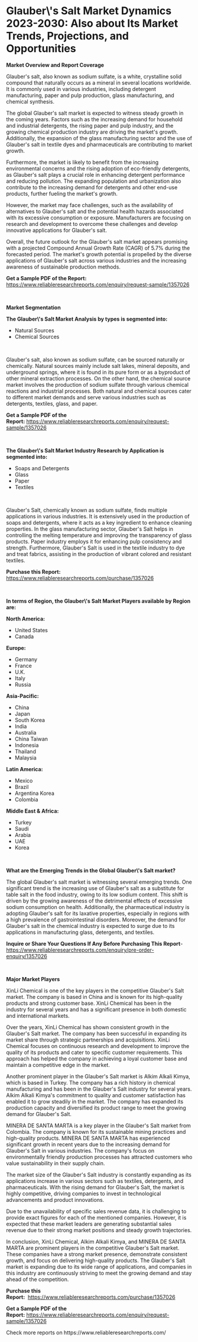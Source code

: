 <p><h1>Glauber\'s Salt Market Dynamics 2023-2030: Also about Its Market Trends, Projections, and Opportunities</h1></p><p><strong>Market Overview and Report Coverage</strong></p>
<p><p>Glauber's salt, also known as sodium sulfate, is a white, crystalline solid compound that naturally occurs as a mineral in several locations worldwide. It is commonly used in various industries, including detergent manufacturing, paper and pulp production, glass manufacturing, and chemical synthesis.</p><p>The global Glauber's salt market is expected to witness steady growth in the coming years. Factors such as the increasing demand for household and industrial detergents, the rising paper and pulp industry, and the growing chemical production industry are driving the market's growth. Additionally, the expansion of the glass manufacturing sector and the use of Glauber's salt in textile dyes and pharmaceuticals are contributing to market growth.</p><p>Furthermore, the market is likely to benefit from the increasing environmental concerns and the rising adoption of eco-friendly detergents, as Glauber's salt plays a crucial role in enhancing detergent performance and reducing pollution. The expanding population and urbanization also contribute to the increasing demand for detergents and other end-use products, further fueling the market's growth.</p><p>However, the market may face challenges, such as the availability of alternatives to Glauber's salt and the potential health hazards associated with its excessive consumption or exposure. Manufacturers are focusing on research and development to overcome these challenges and develop innovative applications for Glauber's salt.</p><p>Overall, the future outlook for the Glauber's salt market appears promising with a projected Compound Annual Growth Rate (CAGR) of 5.7% during the forecasted period. The market's growth potential is propelled by the diverse applications of Glauber's salt across various industries and the increasing awareness of sustainable production methods.</p></p>
<p><strong>Get a Sample PDF of the Report:</strong> <a href="https://www.reliableresearchreports.com/enquiry/request-sample/1357026">https://www.reliableresearchreports.com/enquiry/request-sample/1357026</a></p>
<p>&nbsp;</p>
<p><strong>Market Segmentation</strong></p>
<p><strong>The Glauber\'s Salt Market Analysis by types is segmented into:</strong></p>
<p><ul><li>Natural Sources</li><li>Chemical Sources</li></ul></p>
<p>&nbsp;</p>
<p><p>Glauber's salt, also known as sodium sulfate, can be sourced naturally or chemically. Natural sources mainly include salt lakes, mineral deposits, and underground springs, where it is found in its pure form or as a byproduct of other mineral extraction processes. On the other hand, the chemical source market involves the production of sodium sulfate through various chemical reactions and industrial processes. Both natural and chemical sources cater to different market demands and serve various industries such as detergents, textiles, glass, and paper.</p></p>
<p><strong>Get a Sample PDF of the Report:</strong>&nbsp;<a href="https://www.reliableresearchreports.com/enquiry/request-sample/1357026">https://www.reliableresearchreports.com/enquiry/request-sample/1357026</a></p>
<p>&nbsp;</p>
<p><strong>The Glauber\'s Salt Market Industry Research by Application is segmented into:</strong></p>
<p><ul><li>Soaps and Detergents</li><li>Glass</li><li>Paper</li><li>Textiles</li></ul></p>
<p>&nbsp;</p>
<p><p>Glauber's Salt, chemically known as sodium sulfate, finds multiple applications in various industries. It is extensively used in the production of soaps and detergents, where it acts as a key ingredient to enhance cleaning properties. In the glass manufacturing sector, Glauber's Salt helps in controlling the melting temperature and improving the transparency of glass products. Paper industry employs it for enhancing pulp consistency and strength. Furthermore, Glauber's Salt is used in the textile industry to dye and treat fabrics, assisting in the production of vibrant colored and resistant textiles.</p></p>
<p><strong>Purchase this Report:</strong>&nbsp; <a href="https://www.reliableresearchreports.com/purchase/1357026">https://www.reliableresearchreports.com/purchase/1357026</a></p>
<p>&nbsp;</p>
<p><strong>In terms of Region, the Glauber\'s Salt Market Players available by Region are:</strong></p>
<p>
    <p> <strong> North America: </strong>
        <ul>
            <li>United States</li>
            <li>Canada</li>
        </ul>
        </p> 
    <p> <strong> Europe: </strong>
        <ul>
            <li>Germany</li>
            <li>France</li>
            <li>U.K.</li>
            <li>Italy</li>
            <li>Russia</li>
        </ul>
        </p> 
    <p> <strong> Asia-Pacific: </strong>
        <ul>
            <li>China</li>
            <li>Japan</li>
            <li>South Korea</li>
            <li>India</li>
            <li>Australia</li>
            <li>China Taiwan</li>
            <li>Indonesia</li>
            <li>Thailand</li>
            <li>Malaysia</li>
        </ul>
        </p> 
    <p> <strong> Latin America: </strong>
        <ul>
            <li>Mexico</li>
            <li>Brazil</li>
            <li>Argentina Korea</li>
            <li>Colombia</li>
        </ul>
        </p> 
    <p> <strong> Middle East & Africa: </strong>
        <ul>
            <li>Turkey</li>
            <li>Saudi</li>
            <li>Arabia</li>
            <li>UAE</li>
            <li>Korea</li>
        </ul>
    </p>
    </p>
<p>&nbsp;</p>
<p><strong>What are the Emerging Trends in the Global Glauber\'s Salt market?</strong></p>
<p><p>The global Glauber's salt market is witnessing several emerging trends. One significant trend is the increasing use of Glauber's salt as a substitute for table salt in the food industry, owing to its low sodium content. This shift is driven by the growing awareness of the detrimental effects of excessive sodium consumption on health. Additionally, the pharmaceutical industry is adopting Glauber's salt for its laxative properties, especially in regions with a high prevalence of gastrointestinal disorders. Moreover, the demand for Glauber's salt in the chemical industry is expected to surge due to its applications in manufacturing glass, detergents, and textiles.</p></p>
<p><strong>Inquire or Share Your Questions If Any Before Purchasing This Report</strong>- <a href="https://www.reliableresearchreports.com/enquiry/pre-order-enquiry/1357026">https://www.reliableresearchreports.com/enquiry/pre-order-enquiry/1357026</a></p>
<p>&nbsp;</p>
<p><strong>Major Market Players</strong></p>
<p><p>XinLi Chemical is one of the key players in the competitive Glauber's Salt market. The company is based in China and is known for its high-quality products and strong customer base. XinLi Chemical has been in the industry for several years and has a significant presence in both domestic and international markets.</p><p>Over the years, XinLi Chemical has shown consistent growth in the Glauber's Salt market. The company has been successful in expanding its market share through strategic partnerships and acquisitions. XinLi Chemical focuses on continuous research and development to improve the quality of its products and cater to specific customer requirements. This approach has helped the company in achieving a loyal customer base and maintain a competitive edge in the market.</p><p>Another prominent player in the Glauber's Salt market is Alkim Alkali Kimya, which is based in Turkey. The company has a rich history in chemical manufacturing and has been in the Glauber's Salt industry for several years. Alkim Alkali Kimya's commitment to quality and customer satisfaction has enabled it to grow steadily in the market. The company has expanded its production capacity and diversified its product range to meet the growing demand for Glauber's Salt.</p><p>MINERA DE SANTA MARTA is a key player in the Glauber's Salt market from Colombia. The company is known for its sustainable mining practices and high-quality products. MINERA DE SANTA MARTA has experienced significant growth in recent years due to the increasing demand for Glauber's Salt in various industries. The company's focus on environmentally friendly production processes has attracted customers who value sustainability in their supply chain.</p><p>The market size of the Glauber's Salt industry is constantly expanding as its applications increase in various sectors such as textiles, detergents, and pharmaceuticals. With the rising demand for Glauber's Salt, the market is highly competitive, driving companies to invest in technological advancements and product innovations.</p><p>Due to the unavailability of specific sales revenue data, it is challenging to provide exact figures for each of the mentioned companies. However, it is expected that these market leaders are generating substantial sales revenue due to their strong market positions and steady growth trajectories.</p><p>In conclusion, XinLi Chemical, Alkim Alkali Kimya, and MINERA DE SANTA MARTA are prominent players in the competitive Glauber's Salt market. These companies have a strong market presence, demonstrate consistent growth, and focus on delivering high-quality products. The Glauber's Salt market is expanding due to its wide range of applications, and companies in this industry are continuously striving to meet the growing demand and stay ahead of the competition.</p></p>
<p><strong>Purchase this Report:</strong>&nbsp;&nbsp;<a href="https://www.reliableresearchreports.com/purchase/1357026">https://www.reliableresearchreports.com/purchase/1357026</a></p>
<p></p>
<p><strong>Get a Sample PDF of the Report:</strong>&nbsp;<a href="https://www.reliableresearchreports.com/enquiry/request-sample/1357026">https://www.reliableresearchreports.com/enquiry/request-sample/1357026</a></p>
<p>Check more reports on https://www.reliableresearchreports.com/</p>